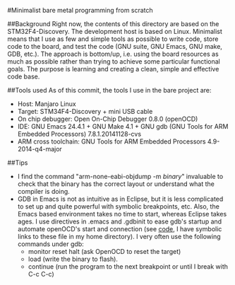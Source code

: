 #Minimalist bare metal programming from scratch

##Background
Right now, the contents of this directory are based on the STM32F4-Discovery.
The development host is based on Linux.
Minimalist means that I use as few and simple tools as possible to write code,
store code to the board, and test the code (GNU suite, GNU Emacs, GNU make, GDB,
etc.).
The approach is bottom/up, i.e. using the board resources as much as possible
rather than trying to achieve some particular functional goals. The purpose is
learning and creating a clean, simple and effective code base.

##Tools used
As of this commit, the tools I use in the bare project are:
- Host: Manjaro Linux
- Target: STM34F4-Discovery + mini USB cable
- On chip debugger: Open On-Chip Debugger 0.8.0 (openOCD)
- IDE: GNU Emacs 24.4.1 + GNU Make 4.1 + GNU gdb (GNU Tools for ARM Embedded
Processors) 7.8.1.20141128-cvs
- ARM cross toolchain: GNU Tools for ARM Embedded Processors 4.9-2014-q4-major

##Tips
- I find the command "arm-none-eabi-objdump -m _binary_" invaluable to check
that the binary has the correct layout or understand what the compiler is doing.
- GDB in Emacs is not as intuitive as in Eclipse, but it is less complicated to
set up and quite powerful with symbolic breakpoints, etc. Also, the Emacs based
environment takes no time to start, whereas Eclipse takes ages. I use directives
in .emacs and .gdbinit to ease gdb's startup and automate openOCD's start and
connection (see [code](https://github.com/amosnier/code), I have symbolic links
to these file in my home directory). I very often use the following commands
under gdb:
  - monitor reset halt (ask OpenOCD to reset the target)
  - load (write the binary to flash).
  - continue (run the program to the next breakpoint or until I break with C-c
  C-c)
